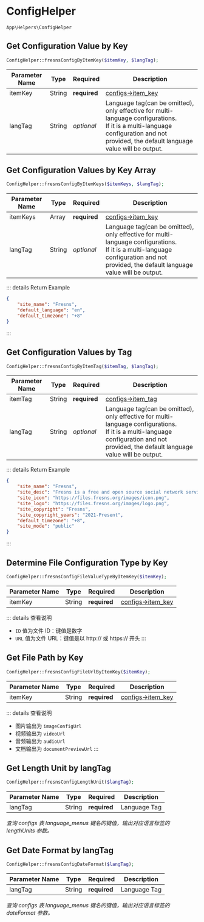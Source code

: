 # ConfigHelper

`App\Helpers\ConfigHelper`

## Get Configuration Value by Key

```php
ConfigHelper::fresnsConfigByItemKey($itemKey, $langTag);
```
| Parameter Name | Type | Required | Description |
| --- | --- | --- | --- |
| itemKey | String | **required** | [configs->item_key](../../database/systems/configs.md) |
| langTag | String | *optional* | Language tag(can be omitted), only effective for multi-language configurations.<br>If it is a multi-language configuration and not provided, the default language value will be output. |

## Get Configuration Values by Key Array

```php
ConfigHelper::fresnsConfigByItemKeys($itemKeys, $langTag);
```
| Parameter Name | Type | Required | Description |
| --- | --- | --- | --- |
| itemKeys | Array | **required** | [configs->item_key](../../database/systems/configs.md) |
| langTag | String | *optional* | Language tag(can be omitted), only effective for multi-language configurations.<br>If it is a multi-language configuration and not provided, the default language value will be output. |

::: details Return Example
```json
{
    "site_name": "Fresns",
    "default_language": "en",
    "default_timezone": "+8"
}
```
:::

## Get Configuration Values by Tag

```php
ConfigHelper::fresnsConfigByItemTag($itemTag, $langTag);
```
| Parameter Name | Type | Required | Description |
| --- | --- | --- | --- |
| itemTag | String | **required** | [configs->item_tag](../../database/systems/configs.md) |
| langTag | String | *optional* | Language tag(can be omitted), only effective for multi-language configurations.<br>If it is a multi-language configuration and not provided, the default language value will be output. |

::: details Return Example
```json
{
    "site_name": "Fresns",
    "site_desc": "Fresns is a free and open source social network service software, a general-purpose community product designed for cross-platform, and supports flexible and diverse content forms. It conforms to the trend of the times, satisfies a variety of operating scenarios, is more open and easier to re-development.",
    "site_icon": "https://files.fresns.org/images/icon.png",
    "site_logo": "https://files.fresns.org/images/logo.png",
    "site_copyright": "Fresns",
    "site_copyright_years": "2021-Present",
    "default_timezone": "+8",
    "site_mode": "public"
}
```
:::

## Determine File Configuration Type by Key

```php
ConfigHelper::fresnsConfigFileValueTypeByItemKey($itemKey);
```
| Parameter Name | Type | Required | Description |
| --- | --- | --- | --- |
| itemKey | String | **required** | [configs->item_key](../../database/systems/configs.md) |

::: details 查看说明
- `ID` 值为文件 ID：键值是数字
- `URL` 值为文件 URL：键值是以 http:// 或 https:// 开头
:::

## Get File Path by Key

```php
ConfigHelper::fresnsConfigFileUrlByItemKey($itemKey);
```
| Parameter Name | Type | Required | Description |
| --- | --- | --- | --- |
| itemKey | String | **required** | [configs->item_key](../../database/systems/configs.md) |

::: details 查看说明
- 图片输出为 `imageConfigUrl`
- 视频输出为 `videoUrl`
- 音频输出为 `audioUrl`
- 文档输出为 `documentPreviewUrl`
:::

## Get Length Unit by langTag

```php
ConfigHelper::fresnsConfigLengthUnit($langTag);
```
| Parameter Name | Type | Required | Description |
| --- | --- | --- | --- |
| langTag | String | **required** | Language Tag |

*查询 configs 表 language_menus 键名的键值，输出对应语言标签的 lengthUnits 参数。*

## Get Date Format by langTag

```php
ConfigHelper::fresnsConfigDateFormat($langTag);
```
| Parameter Name | Type | Required | Description |
| --- | --- | --- | --- |
| langTag | String | **required** | Language Tag |

*查询 configs 表 language_menus 键名的键值，输出对应语言标签的 dateFormat 参数。*
